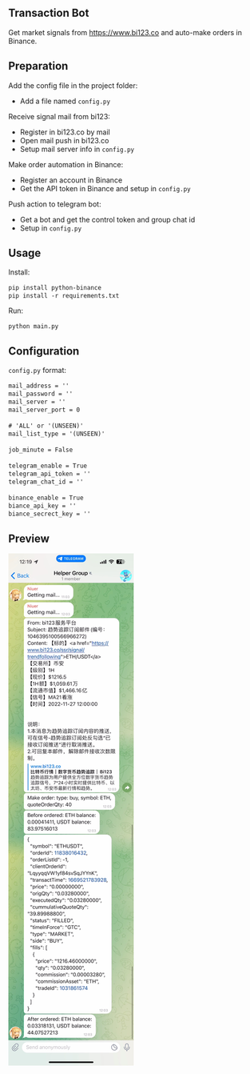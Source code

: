 ## Transaction Bot

Get market signals from https://www.bi123.co and auto-make orders in Binance.

## Preparation

Add the config file in the project folder:

- Add a file named `config.py`

Receive signal mail from bi123:

- Register in bi123.co by mail
- Open mail push in bi123.co
- Setup mail server info in `config.py`

Make order automation in Binance:

- Register an account in Binance
- Get the API token in Binance and setup in `config.py`

Push action to telegram bot:

- Get a bot and get the control token and group chat id
- Setup in `config.py`

## Usage

Install:

```
pip install python-binance
pip install -r requirements.txt
```

Run:

```
python main.py
```

## Configuration

`config.py` format:

```
mail_address = ''
mail_password = ''
mail_server = ''
mail_server_port = 0

# 'ALL' or '(UNSEEN)'
mail_list_type = '(UNSEEN)'

job_minute = False

telegram_enable = True
telegram_api_token = ''
telegram_chat_id = ''

binance_enable = True
biance_api_key = ''
biance_secrect_key = ''
```

## Preview

![preview.jpg](./preview.jpg)
